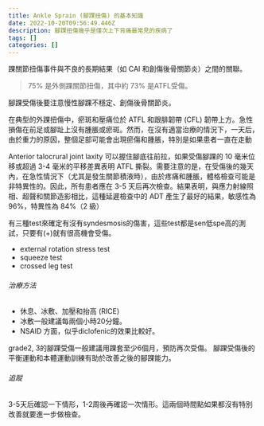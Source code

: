 ```yaml
---
title: Ankle Sprain (腳踝扭傷) 的基本知識
date: 2022-10-20T09:56:49.446Z
description: 腳踝扭傷幾乎是僅次上下背痛最常見的疾病了
tags: []
categories: []
---
```

踝關節扭傷事件與不良的長期結果（如 CAI 和創傷後骨關節炎）之間的關聯。

> 75% 是外側踝關節扭傷，其中約 73% 是ATFL受傷。

腳踝受傷後要注意慢性腳踝不穩定、創傷後骨關節炎。

在典型的外踝扭傷中，瘀斑和壓痛位於 ATFL 和跟腓韌帶 (CFL) 韌帶上方。急性損傷在前足或腳趾上沒有腫脹或瘀斑。然而，在沒有適當治療的情況下，一天后，由於重力的原因，整個足部可能會出現瘀傷和腫脹，特別是如果患者一直在走動

Anterior talocrural joint laxity 可以握住腳底往前拉，如果受傷腳踝的 10 毫米位移或超過 3-4 毫米的平移差異表明 ATFL 撕裂。需要注意的是，在受傷後的幾天內，在急性情況下（尤其是發生關節積液時），由於疼痛和腫脹，體格檢查可能是非特異性的。因此，所有患者應在 3-5 天后再次檢查。結果表明，與應力射線照相、超聲和關節造影相比，這種延遲檢查中的 ADT 產生了最好的結果，敏感性為 96%，特異性為 84%（2 級）

有三種test來確定有沒有syndesmosis的傷害，這些test都是sen低spe高的測試，只要有(+)就有很高機會受傷。
- external rotation stress test
- squeeze test
- crossed leg test

###### 治療方法

- 休息、冰敷、加壓和抬高 (RICE)
- 冰敷一般建議每兩個小時20分鐘。
- NSAID 方面，似乎diclofenic的效果比較好。

grade2, 3的腳踝受傷一般建議用踝套至少6個月，預防再次受傷。
腳踝受傷後的平衡運動和本體運動訓練有助於改善之後的腳踝能力。

###### 追蹤

3-5天后確認一下情形，1-2周後再確認一次情形。這兩個時間點如果都沒有特別改善就要進一步做檢查。
